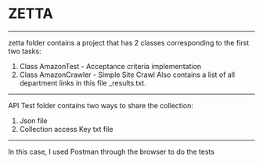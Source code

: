 # ZETTA
------------------------------------------------------------------------------------------
zetta folder contains a project that has 2 classes corresponding to the first two tasks:
1. Class AmazonTest - Acceptance criteria implementation
2. Class AmazonCrawler - Simple Site Crawl 
Also contains a list of all department links in this file <timestamp>_results.txt.

-------------------------------------------------------------------------------------------

API Test folder contains two ways to share the collection:
1. Json file
2. Collection access Key txt file
------------------------------------------------------------------------------------------
In this case, I used Postman through the browser to do the tests
